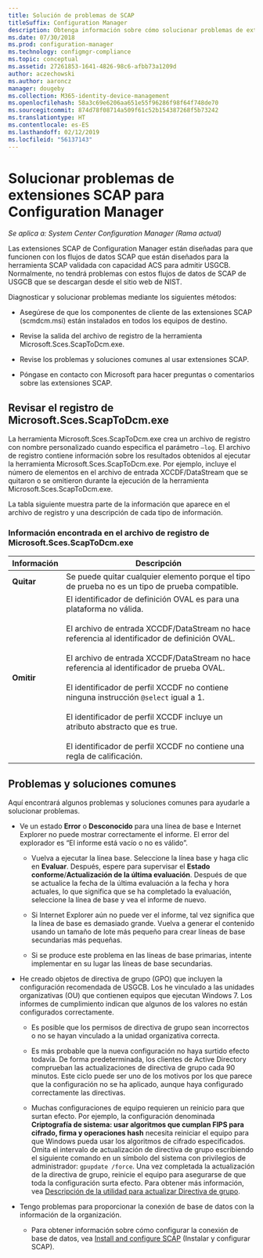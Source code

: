 ```yaml
---
title: Solución de problemas de SCAP
titleSuffix: Configuration Manager
description: Obtenga información sobre cómo solucionar problemas de extensiones SCAP para Configuration Manager.
ms.date: 07/30/2018
ms.prod: configuration-manager
ms.technology: configmgr-compliance
ms.topic: conceptual
ms.assetid: 27261853-1641-4826-98c6-afbb73a1209d
author: aczechowski
ms.author: aaroncz
manager: dougeby
ms.collection: M365-identity-device-management
ms.openlocfilehash: 58a3c69e6206aa651e55f96286f98f64f748de70
ms.sourcegitcommit: 874d78f08714a509f61c52b154387268f5b73242
ms.translationtype: HT
ms.contentlocale: es-ES
ms.lasthandoff: 02/12/2019
ms.locfileid: "56137143"
---
```

# <a name="troubleshoot-the-scap-extensions-for-configuration-manager"></a>Solucionar problemas de extensiones SCAP para Configuration Manager

*Se aplica a: System Center Configuration Manager (Rama actual)*

Las extensiones SCAP de Configuration Manager están diseñadas para que funcionen con los flujos de datos SCAP que están diseñados para la herramienta SCAP validada con capacidad ACS para admitir USGCB. Normalmente, no tendrá problemas con estos flujos de datos de SCAP de USGCB que se descargan desde el sitio web de NIST.

Diagnosticar y solucionar problemas mediante los siguientes métodos:  

- Asegúrese de que los componentes de cliente de las extensiones SCAP (scmdcm.msi) están instalados en todos los equipos de destino.  

- Revise la salida del archivo de registro de la herramienta Microsoft.Sces.ScapToDcm.exe.  

- Revise los problemas y soluciones comunes al usar extensiones SCAP.  

- Póngase en contacto con Microsoft para hacer preguntas o comentarios sobre las extensiones SCAP.



## <a name="review-microsoftscesscaptodcmexe-log"></a>Revisar el registro de Microsoft.Sces.ScapToDcm.exe

La herramienta Microsoft.Sces.ScapToDcm.exe crea un archivo de registro con nombre personalizado cuando especifica el parámetro `–log`. El archivo de registro contiene información sobre los resultados obtenidos al ejecutar la herramienta Microsoft.Sces.ScapToDcm.exe. Por ejemplo, incluye el número de elementos en el archivo de entrada XCCDF/DataStream que se quitaron o se omitieron durante la ejecución de la herramienta Microsoft.Sces.ScapToDcm.exe.

La tabla siguiente muestra parte de la información que aparece en el archivo de registro y una descripción de cada tipo de información.

### <a name="information-found-in-the-microsoftscesscaptodcmexe-log-file"></a>Información encontrada en el archivo de registro de Microsoft.Sces.ScapToDcm.exe

| Información | Descripción |
| --- | --- |
| **Quitar** | Se puede quitar cualquier elemento porque el tipo de prueba no es un tipo de prueba compatible. |
| **Omitir** | El identificador de definición OVAL es para una plataforma no válida. </br> </br> El archivo de entrada XCCDF/DataStream no hace referencia al identificador de definición OVAL.</br> </br> El archivo de entrada XCCDF/DataStream no hace referencia al identificador de prueba OVAL. </br> </br> El identificador de perfil XCCDF no contiene ninguna instrucción `@select` igual a 1. </br> </br> El identificador de perfil XCCDF incluye un atributo abstracto que es true. </br> </br> El identificador de perfil XCCDF no contiene una regla de calificación.|



## <a name="common-problems-and-solutions"></a>Problemas y soluciones comunes

Aquí encontrará algunos problemas y soluciones comunes para ayudarle a solucionar problemas.

- Ve un estado **Error** o **Desconocido** para una línea de base e Internet Explorer no puede mostrar correctamente el informe. El error del explorador es “El informe está vacío o no es válido”.  

     - Vuelva a ejecutar la línea base. Seleccione la línea base y haga clic en **Evaluar**. Después, espere para supervisar el **Estado conforme**/**Actualización de la última evaluación**. Después de que se actualice la fecha de la última evaluación a la fecha y hora actuales, lo que significa que se ha completado la evaluación, seleccione la línea de base y vea el informe de nuevo.  

     - Si Internet Explorer aún no puede ver el informe, tal vez significa que la línea de base es demasiado grande. Vuelva a generar el contenido usando un tamaño de lote más pequeño para crear líneas de base secundarias más pequeñas.  

     - Si se produce este problema en las líneas de base primarias, intente implementar en su lugar las líneas de base secundarias.  

- He creado objetos de directiva de grupo (GPO) que incluyen la configuración recomendada de USGCB. Los he vinculado a las unidades organizativas (OU) que contienen equipos que ejecutan Windows 7. Los informes de cumplimiento indican que algunos de los valores no están configurados correctamente.  

     - Es posible que los permisos de directiva de grupo sean incorrectos o no se hayan vinculado a la unidad organizativa correcta.  

     - Es más probable que la nueva configuración no haya surtido efecto todavía. De forma predeterminada, los clientes de Active Directory comprueban las actualizaciones de directiva de grupo cada 90 minutos. Este ciclo puede ser uno de los motivos por los que parece que la configuración no se ha aplicado, aunque haya configurado correctamente las directivas.  

     - Muchas configuraciones de equipo requieren un reinicio para que surtan efecto. Por ejemplo, la configuración denominada **Criptografía de sistema: usar algoritmos que cumplan FIPS para cifrado, firma y operaciones hash** necesita reiniciar el equipo para que Windows pueda usar los algoritmos de cifrado especificados. Omita el intervalo de actualización de directiva de grupo escribiendo el siguiente comando en un símbolo del sistema con privilegios de administrador: `gpupdate /force`. Una vez completada la actualización de la directiva de grupo, reinicie el equipo para asegurarse de que toda la configuración surta efecto. Para obtener más información, vea [Descripción de la utilidad para actualizar Directiva de grupo](https://support.microsoft.com/help/298444).

- Tengo problemas para proporcionar la conexión de base de datos con la información de la organización.  

     - Para obtener información sobre cómo configurar la conexión de base de datos, vea [Install and configure SCAP](/sccm/compliance/plan-design/scap/install-configure-scap) (Instalar y configurar SCAP).  
